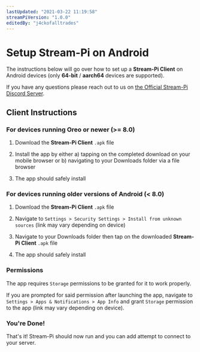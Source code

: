 ```yaml
---
lastUpdated: "2021-03-22 11:19:58"
streamPiVersion: "1.0.0"
editedBy: "j4ckofalltrades"
---
```


# Setup Stream-Pi on Android

The instructions below will go over how to set up a **Stream-Pi Client** on Android devices (only **64-bit** / **aarch64** devices are supported).

If you have any questions please reach out to us on [the Official Stream-Pi Discord Server](https://discord.gg/BExqGmk).

## Client Instructions

### For devices running Oreo or newer (>= 8.0)

1. Download the **Stream-Pi Client** `.apk` file

2. Install the app by either a) tapping on the completed download on your mobile browser or b) navigating to your Downloads folder via a file browser

3. The app should safely install

### For devices running older versions of Android (< 8.0)

1. Download the **Stream-Pi Client** `.apk` file

2. Navigate to `Settings > Security Settings > Install from unknown sources` (link may vary depending on device) 

3. Navigate to your Downloads folder then tap on the downloaded **Stream-Pi Client** `.apk` file

3. The app should safely install

### Permissions

The app requires `Storage` permissions to be granted for it to work properly.

If you are prompted for said permission after launching the app, navigate to `Settings > Apps & Notifications > App Info` and grant `Storage` permission to the app (link may vary depending on device).

### You're Done!

That's it! Stream-Pi should now run and you can add attempt to connect to your server.
